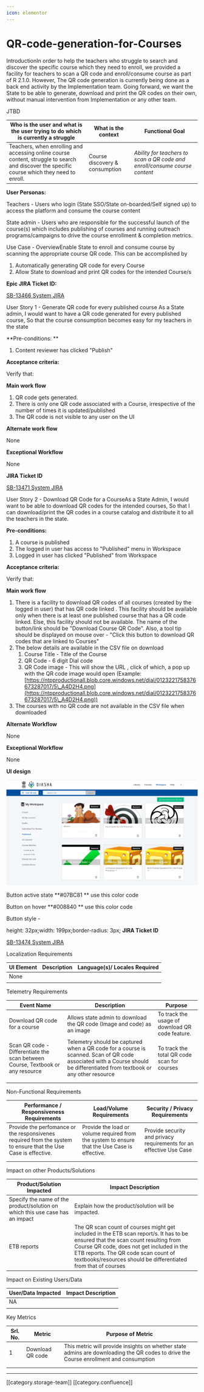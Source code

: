 ```yaml
---
icon: elementor
---
```


# QR-code-generation-for-Courses

IntroductionIn order to help the teachers who struggle to search and discover the specific course which they need to enroll, we provided a facility for teachers to scan a QR code and enroll/consume course as part of R 2.1.0. However, The QR code generation is currently being done as a back end activity by the Implementation team. Going forward, we want the State to be able to generate, download and print the QR codes on their own, without manual intervention from Implementation or any other team.

&#x20;JTBD

| **Who is the user and what is the user trying to do which is currently a struggle**                                                          | **What is the context**        | **Functional Goal**                                                        |
| -------------------------------------------------------------------------------------------------------------------------------------------- | ------------------------------ | -------------------------------------------------------------------------- |
| Teachers, when enrolling and accessing online course content, struggle to search and discover the specific course which they need to enroll. | Course discovery & consumption | _Ability for teachers to scan a QR code and enroll/consume course content_ |

**User Personas:**

Teachers -  Users who login (State SSO/State on-boarded/Self signed up) to access the platform and consume the course content

State admin - Users who are responsible for the successful launch of the course(s) which includes publishing of courses and running outreach programs/campaigns to drive the course enrollment & completion metrics.&#x20;

Use Case - OverviewEnable State to enroll and consume course by scanning the appropriate course QR code. This can be accomplished by&#x20;

1. Automatically generating QR code for every Course&#x20;
2. Allow State to download and print QR codes for the intended Course/s&#x20;

**Epic JIRA Ticket ID:**

[SB-13466 System JIRA](https://browse/SB-13466)

User Story 1 - Generate QR code for every published course As a State admin, I would want to have a QR code generated for every published course, So that the course consumption becomes easy for my teachers in the state

\*\*Pre-conditions: \*\*

1. Content reviewer has clicked "Publish"

**Acceptance criteria:**

Verify that:

**Main work flow**

1. QR code gets generated.
2. There is only one QR code associated with a Course, irrespective of the number of times it is updated/published
3. The QR code is not visible to any user on the UI

**Alternate work flow**

None

**Exceptional Workflow**

None

**JIRA Ticket ID**

[SB-13471 System JIRA](https://browse/SB-13471)

User Story 2 - Download QR Code for a CourseAs a State Admin, I would want to be able to download QR codes for the intended courses, So that I can download/print the QR codes in a course catalog and distribute it to all the teachers in the state.

**Pre-conditions:**

1. A course is published
2. The logged in user has access to "Published" menu in Workspace
3. Logged in user has clicked "Published" from Workspace

**Acceptance criteria:**

Verify that:

**Main work flow**

1. There is a facility to download QR codes of all courses (created by the logged in user) that has QR code linked . This facility should be available only when there is at least one published course that has a QR code linked. Else, this facility should not be available. The name of the button/link should be "Download Course QR Code". Also, a tool tip should be displayed on mouse over - "Click this button to download QR codes that are linked to Courses"
2. The below details are available in the CSV file on download &#x20;
   1. Course Title - Title of the Course
   2. QR Code - 6 digit Dial code
   3. QR Code image - This will show the URL , click of which, a pop up with the QR code image would open (Example: [https://ntpproductionall.blob.core.windows.net/dial/0123221758376673287017/5\_A4D2H4.png](https://ntpproductionall.blob.core.windows.net/dial/0123221758376673287017/5\_A4D2H4.png))
3. The courses with no QR code are not available in the CSV file when downloaded&#x20;

**Alternate Workflow**

None

**Exceptional Workflow**

None

**UI design**

![](<../../../../../PRD/prd-ed-td-req-4cc/images/storage/Download course QR code.png>)

Button active state  \*\*#07BC81 \*\* use this color code

Button on hover  \*\*#008840 \*\* use this color code

&#x20;        &#x20;

Button style -&#x20;

height: 32px;width: 199px;border-radius: 3px;           **JIRA Ticket ID**

[SB-13474 System JIRA](https://browse/SB-13474)

Localization Requirements

| UI Element | Description | Language(s)/ Locales Required |
| ---------- | ----------- | ----------------------------- |
| None       |             |                               |
|            |             |                               |

Telemetry Requirements

| Event Name                                                                     | Description                                                                                                                                                                | Purpose                                         |
| ------------------------------------------------------------------------------ | -------------------------------------------------------------------------------------------------------------------------------------------------------------------------- | ----------------------------------------------- |
| Download QR code for a course                                                  | Allows state admin to download the QR code (Image and code) as an image                                                                                                    | To track the usage of download QR code feature. |
| Scan QR code - Differentiate the scan between Course, Textbook or any resource | Telemetry should be captured when a QR code for a course is scanned. Scan of QR code associated with a Course should be differentiated from textbook or any other resource | To track the total QR code scan for courses     |
|                                                                                |                                                                                                                                                                            |                                                 |
|                                                                                |                                                                                                                                                                            |                                                 |

Non-Functional Requirements

| Performance / Responsiveness Requirements                                                                      | Load/Volume Requirements                                                                      | Security / Privacy Requirements                                     |
| -------------------------------------------------------------------------------------------------------------- | --------------------------------------------------------------------------------------------- | ------------------------------------------------------------------- |
| Provide the perfomance or the responsivenes required from the system to ensure that the Use Case is effective. | Provide the load or volume required from the system to ensure that the Use Case is effective. | Provide security and privacy requirements for an effective Use Case |
|                                                                                                                |                                                                                               |                                                                     |
|                                                                                                                |                                                                                               |                                                                     |

Impact on other Products/Solutions

| Product/Solution Impacted                                                     | Impact Description                                                                                                                                                                                                                                                                      |
| ----------------------------------------------------------------------------- | --------------------------------------------------------------------------------------------------------------------------------------------------------------------------------------------------------------------------------------------------------------------------------------- |
| Specify the name of the product/solution on which this use case has an impact | Explain how the product/solution will be impacted.                                                                                                                                                                                                                                      |
| ETB reports                                                                   | The QR scan count of courses might get included in the ETB scan report/s. It has to be ensured that the scan count resulting from Course QR code, does not get included in the ETB reports. The QR code scan count of textbooks/resources should be differentiated from that of courses |

Impact on Existing Users/Data&#x20;

| User/Data Impacted | Impact Description |
| ------------------ | ------------------ |
| NA                 |                    |
|                    |                    |

Key Metrics

| Srl. No. | Metric           | Purpose of Metric                                                                                                                     |
| -------- | ---------------- | ------------------------------------------------------------------------------------------------------------------------------------- |
| 1        | Download QR code | This metric will provide insights on whether state admins are downloading the QR codes to drive the Course enrollment and consumption |
|          |                  |                                                                                                                                       |
|          |                  |                                                                                                                                       |

***

\[\[category.storage-team]] \[\[category.confluence]]
